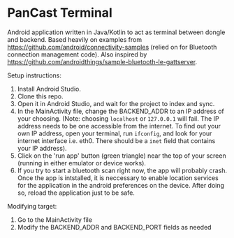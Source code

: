 # PanCast Terminal
Android application written in Java/Kotlin to act as terminal between dongle and backend. Based heavily on examples from https://github.com/android/connectivity-samples (relied on for Bluetooth connection management code). Also inspired by https://github.com/androidthings/sample-bluetooth-le-gattserver.


Setup instructions:
1. Install Android Studio.
2. Clone this repo.
3. Open it in Android Studio, and wait for the project to index and sync.
4. In the MainActivity file, change the BACKEND_ADDR to an IP address of your choosing.
(Note: choosing `localhost` or `127.0.0.1` will fail. The IP address needs to be one accessible from the internet. To find out your own IP address, open your terminal, run `ifconfig`, and look for your internet interface i.e. eth0. There should be a `inet` field that contains your IP address).
4. Click on the 'run app' button (green triangle) near the top of your screen (running in either emulator or device works).
5. If you try to start a bluetooth scan right now, the app will probably crash. Once the app is intstalled, it is neccessary to enable location services for the application in the android preferences on the device. After doing so, reload the application just to be safe.

Modifying target:
1. Go to the MainActivity file
2. Modify the BACKEND_ADDR and BACKEND_PORT fields as needed
